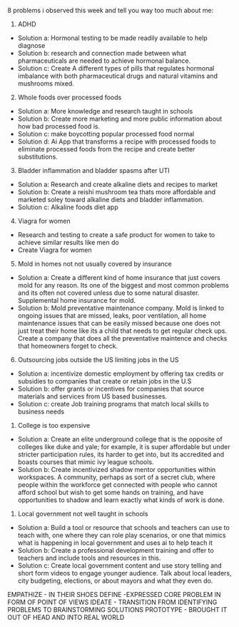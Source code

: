 8 problems i observed this week and tell you way too much about me:

1. ADHD
- Solution a: Hormonal testing to be made readily available to help diagnose
- Solution b: research and connection made between what pharmaceuticals are needed to achieve hormonal balance.
- Solution c: Create A different types of pills that regulates hormonal imbalance with both pharmaceutical drugs and natural vitamins and mushrooms mixed.

2. Whole foods over processed foods
- Solution a: More knowledge and research taught in schools
- Solution b:  Create more marketing and more public information about how bad processed food is.
- Solution c: make boycotting popular processed food normal
- Solution d: Ai App that transforms a recipe with processed foods to eliminate processed foods from the recipe and create better substitutions.

3. Bladder inflammation and bladder spasms after UTI 
- Solution a: Research and create alkaline diets and recipes to market
- Solution b: Create a reishi mushroom tea thats more affordable and marketed soley toward alkaline diets and bladder inflammation.
- Solution c: Alkaline foods diet app

4. Viagra for women
- Research and testing to create a safe product for women to take to achieve similar results like men do
- Create Viagra for women

5. Mold in homes not not usually covered by insurance 
- Solution a: Create a different kind of home insurance that just covers mold for any reason. Its one of the biggest and most common problems and its often not covered unless due to some natural disaster. Supplemental home insurance for mold.
- Solution b: Mold preventative maintenance company. Mold is linked to ongoing issues that are missed, leaks, poor ventilation, all home maintenance issues that can be easily missed because one does not just treat their home like its a child that needs to get regular check ups. Create a company that does all the preventative maintence and checks that homeowners forget to check.

6. Outsourcing jobs outside the US limiting jobs in the US
-  Solution a: incentivize domestic employment by offering tax credits or subsidies to companies that create or retain jobs in the U.S
- Solution b: offer grants or incentives for companies that source materials and services from US based businesses. 
- Solution c: create Job training programs that match local skills to business needs

1. College is too expensive
- Solution a: Create an elite underground college that is the opposite of colleges like duke and yale; for example, it is super affordable but under stricter participation rules, its harder to get into, but its accredited and boasts courses that mimic ivy league schools. 
- Solution b: Create incentivized shadow mentor opportunities within workspaces. A community, perhaps as sort of a secret club, where people within the workforce get connected with people who cannot afford school but wish to get some hands on training, and have opportunities to shadow and learn exactly what kinds of work is done. 

1.  Local government not well taught in schools
- Solution a: Build a tool or resource that schools and teachers can use to teach with, one where they can role play scenarios, or one that mimics what is happening in local government and uses ai to help teach it
- Solution b: Create a professional development training and offer to teachers and include tools and resources in this.
- Solution c: Create local government content and use story telling and short form videos to engage younger audience. Talk about local leaders, city budgeting, elections, or about mayors and what they even do. 


EMPATHIZE - IN THEIR SHOES
DEFINE -EXPRESSED CORE PROBLEM IN FORM OF POINT OF VIEWS
IDEATE - TRANSITION FROM IDENTIFYING PROBLEMS TO BRAINSTORMING SOLUTIONS
PROTOTYPE - BROUGHT IT OUT OF HEAD AND INTO REAL WORLD